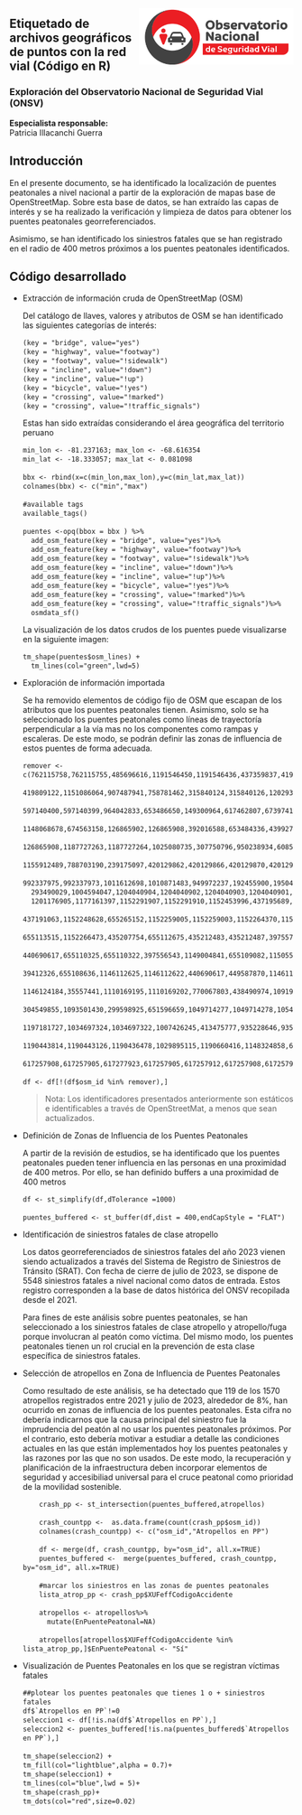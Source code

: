 <a href="https://www.onsv.gob.pe/"><img align="right" height="100" src="index_images/logo-onsv.png" float="right" link> </a>


## Etiquetado de archivos geográficos de puntos con la red vial (Código en R)

### Exploración del Observatorio Nacional de Seguridad Vial (ONSV)

**Especialista responsable:** <br />
Patricia Illacanchi Guerra

## Introducción
En el presente documento, se ha identificado la localización de puentes peatonales a nivel nacional a partir de la exploración de mapas base de OpenStreetMap. Sobre esta base de datos, se han extraído las capas de interés y se ha realizado la verificación y limpieza de datos para obtener los puentes peatonales georreferenciados.

Asimismo, se han identificado los siniestros fatales que se han registrado en el radio de 400 metros próximos a los puentes peatonales identificados.

## Código desarrollado

- Extracción de información cruda de OpenStreetMap (OSM)

  Del catálogo de llaves, valores y atributos de OSM se han identificado las siguientes categorías de interés:
    
  ```
  (key = "bridge", value="yes")
  (key = "highway", value="footway")
  (key = "footway", value="!sidewalk")
  (key = "incline", value="!down")
  (key = "incline", value="!up")
  (key = "bicycle", value="!yes")
  (key = "crossing", value="!marked")
  (key = "crossing", value="!traffic_signals")
  ```

  Estas han sido extraídas considerando el área geográfica del territorio peruano
  
  ```
  min_lon <- -81.237163; max_lon <- -68.616354
  min_lat <- -18.333057; max_lat <- 0.081098
  
  bbx <- rbind(x=c(min_lon,max_lon),y=c(min_lat,max_lat))
  colnames(bbx) <- c("min","max")
  
  #available tags
  available_tags()
  
  puentes <-opq(bbox = bbx ) %>%
    add_osm_feature(key = "bridge", value="yes")%>%
    add_osm_feature(key = "highway", value="footway")%>%
    add_osm_feature(key = "footway", value="!sidewalk")%>%
    add_osm_feature(key = "incline", value="!down")%>%
    add_osm_feature(key = "incline", value="!up")%>%
    add_osm_feature(key = "bicycle", value="!yes")%>%
    add_osm_feature(key = "crossing", value="!marked")%>%
    add_osm_feature(key = "crossing", value="!traffic_signals")%>%
    osmdata_sf()
  
  ```
  La visualización de los datos crudos de los puentes puede visualizarse en la siguiente imagen:
  
  ```
  tm_shape(puentes$osm_lines) + 
    tm_lines(col="green",lwd=5)
  
  ```

- Exploración de información importada

  Se ha removido elementos de código fijo de OSM que escapan de los atributos que los puentes peatonales tienen. Asimismo, solo se ha seleccionado los puentes peatonales como líneas de trayectoría perpendicular a la vía mas no los componentes como rampas y escaleras. De este modo, se podrán definir las zonas de influencia de estos puentes de forma adecuada.

  ```
  remover <- c(762115758,762115755,485696616,1191546450,1191546436,437359837,419809122,
    419809122,1151086064,907487941,758781462,315840124,315840126,1202939633,
    597140400,597140399,964042833,653486650,149300964,617462807,673974160,
    1148068678,674563158,126865902,126865908,392016588,653484336,439927976,
    126865908,1187727263,1187727264,1025080735,307750796,950238934,608506475,
    1155912489,788703190,239175097,420129862,420129866,420129870,420129873,
    992337975,992337973,1011612698,1010871483,949972237,192455900,195046261,
    293490029,1004594047,1204040904,1204040902,1204040903,1204040901,
    1201176905,1177161397,1152291907,1152291910,1152453996,437195689,
    437191063,1152248628,655265152,1152259005,1152259003,1152264370,1152264371,
    655113515,1152266473,435207754,655112675,435212483,435212487,397557518,
    440690617,655110325,655110322,397556543,1149004841,655109082,1150551121,
    39412326,655108636,1146112625,1146112622,440690617,449587870,1146112605,
    1146124184,35557441,1110169195,1110169202,770067803,438490974,1091993752,
    304549855,1093501430,299598925,651596659,1049714277,1049714278,1054796612,
    1197181727,1034697324,1034697322,1007426245,413475777,935228646,935228643,
    1190443814,1190443126,1190436478,1029895115,1190660416,1148324858,617257907,
    617257908,617257905,617277923,617257905,617257912,617257908,617257912)
    
  df <- df[!(df$osm_id %in% remover),]
  ```

  >  Nota: Los identificadores presentados anteriormente son estáticos e identificables a través de OpenStreetMat, a menos que sean actualizados. 
             
- Definición de Zonas de Influencia de los Puentes Peatonales

  A partir de la revisión de estudios, se ha identificado que los puentes peatonales pueden tener influencia en las personas en una proximidad de 400 metros. Por ello, se han definido buffers a una proximidad de 400 metros

  ```
  df <- st_simplify(df,dTolerance =1000)
   
  puentes_buffered <- st_buffer(df,dist = 400,endCapStyle = "FLAT")
  ```                              

- Identificación de siniestros fatales de clase atropello

  Los datos georreferenciados de siniestros fatales del año 2023 vienen siendo actualizados a través del Sistema de Registro de Siniestros de Tránsito (SRAT). Con fecha de cierre de julio de 2023, se dispone de 5548 siniestros fatales a nivel nacional como datos de entrada. Estos registro corresponden a la base de datos histórica del ONSV recopilada desde el 2021. 

  Para fines de este análisis sobre puentes peatonales, se han seleccionado a los siniestros fatales de clase atropello y atropello/fuga porque involucran al peatón como víctima. Del mismo modo, los puentes peatonales tienen un rol crucial en la prevención de esta clase específica de siniestros fatales.

- Selección de atropellos en Zona de Influencia de Puentes Peatonales

  Como resultado de este análisis, se ha detectado que 119 de los 1570 atropellos registrados entre 2021 y julio de 2023, alrededor de 8%, han ocurrido en zonas de influencia de los puentes peatonales. Esta cifra no debería indicarnos que la causa principal del siniestro fue la imprudencia del peatón al no usar los puentes peatonales próximos. Por el contrario, esto debería motivar a estudiar a detalle las condiciones actuales en las que están implementados hoy los puentes peatonales y las razones por las que no son usados. De este modo, la recuperación y planificación de la infraestructura deben incorporar elementos de seguridad y accesibiliad universal para el cruce peatonal como prioridad de la movilidad sostenible.

  ```     
      crash_pp <- st_intersection(puentes_buffered,atropellos)
      
      crash_countpp <-  as.data.frame(count(crash_pp$osm_id))
      colnames(crash_countpp) <- c("osm_id","Atropellos en PP")
      
      df <- merge(df, crash_countpp, by="osm_id", all.x=TRUE)
      puentes_buffered <-  merge(puentes_buffered, crash_countpp, by="osm_id", all.x=TRUE)

      #marcar los siniestros en las zonas de puentes peatonales
      lista_atrop_pp <- crash_pp$XUFeffCodigoAccidente

      atropellos <- atropellos%>%
        mutate(EnPuentePeatonal=NA)

      atropellos[atropellos$XUFeffCodigoAccidente %in% lista_atrop_pp,]$EnPuentePeatonal <- "Sí"
  ```
  
- Visualización de Puentes Peatonales en los que se registran víctimas fatales

  ```
  ##plotear los puentes peatonales que tienes 1 o + siniestros fatales
  df$`Atropellos en PP`!=0
  seleccion1 <- df[!is.na(df$`Atropellos en PP`),]
  seleccion2 <- puentes_buffered[!is.na(puentes_buffered$`Atropellos en PP`),]

  tm_shape(seleccion2) + 
  tm_fill(col="lightblue",alpha = 0.7)+
  tm_shape(seleccion1) + 
  tm_lines(col="blue",lwd = 5)+
  tm_shape(crash_pp)+
  tm_dots(col="red",size=0.02)
  ```
